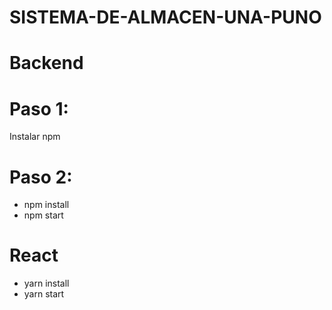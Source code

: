 # SISTEMA-DE-ALMACEN-UNA-PUNO
# Backend
# Paso 1:
Instalar npm
# Paso 2:
- npm install
- npm start
 
# React
- yarn install 
- yarn start
 
